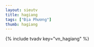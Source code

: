 ```yaml
---
layout: sieutv
title: hagiang
tags: ["Địa Phương"]
thumb: hagiang
---
```

{% include tvadv key="vn_hagiang" %}